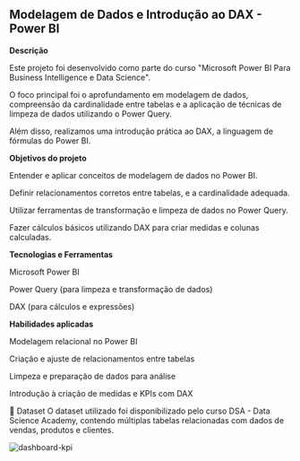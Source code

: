 ## Modelagem de Dados e Introdução ao DAX - Power BI
<p></p>

**Descrição**

Este projeto foi desenvolvido como parte do curso "Microsoft Power BI Para Business Intelligence e Data Science".

O foco principal foi o aprofundamento em modelagem de dados, compreensão da cardinalidade entre tabelas e a aplicação de técnicas de limpeza de dados utilizando o Power Query.

Além disso, realizamos uma introdução prática ao DAX, a linguagem de fórmulas do Power BI.

**Objetivos do projeto**

Entender e aplicar conceitos de modelagem de dados no Power BI.

Definir relacionamentos corretos entre tabelas, e a cardinalidade adequada.

Utilizar ferramentas de transformação e limpeza de dados no Power Query.

Fazer cálculos básicos utilizando DAX para criar medidas e colunas calculadas.

**Tecnologias e Ferramentas**

Microsoft Power BI

Power Query (para limpeza e transformação de dados)

DAX (para cálculos e expressões)

**Habilidades aplicadas**

Modelagem relacional no Power BI

Criação e ajuste de relacionamentos entre tabelas


Limpeza e preparação de dados para análise

Introdução à criação de medidas e KPIs com DAX

📂 Dataset
O dataset utilizado foi disponibilizado pelo curso DSA - Data Science Academy, contendo múltiplas tabelas relacionadas com dados de vendas, produtos e clientes.

![dashboard-kpi](https://github.com/user-attachments/assets/1f82d35b-082f-4f0e-b282-56305141974b)

